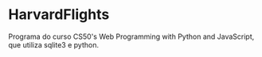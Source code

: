 ﻿# HarvardFlights
 
 Programa do curso CS50's Web Programming with Python and JavaScript, que utiliza sqlite3 e python.
